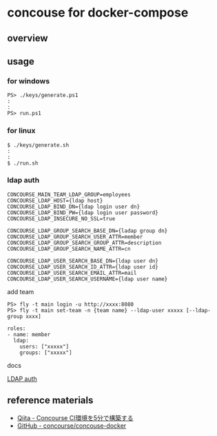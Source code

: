 # concouse for docker-compose

## overview

## usage

### for windows

```
PS> ./keys/generate.ps1
:
:
PS> run.ps1
```

### for linux

```
$ ./keys/generate.sh
:
:
$ ./run.sh
```

### ldap auth

```.added_env
CONCOURSE_MAIN_TEAM_LDAP_GROUP=employees
CONCOURSE_LDAP_HOST={ldap host}
CONCOURSE_LDAP_BIND_DN={ldap login user dn}
CONCOURSE_LDAP_BIND_PW={ldap login user password}
CONCOURSE_LDAP_INSECURE_NO_SSL=true

CONCOURSE_LDAP_GROUP_SEARCH_BASE_DN={ladap group dn}
CONCOURSE_LDAP_GROUP_SEARCH_USER_ATTR=member
CONCOURSE_LDAP_GROUP_SEARCH_GROUP_ATTR=description
CONCOURSE_LDAP_GROUP_SEARCH_NAME_ATTR=cn

CONCOURSE_LDAP_USER_SEARCH_BASE_DN={ldap user dn}
CONCOURSE_LDAP_USER_SEARCH_ID_ATTR={ldap user id}
CONCOURSE_LDAP_USER_SEARCH_EMAIL_ATTR=mail
CONCOURSE_LDAP_USER_SEARCH_USERNAME={ldap user name}
```

add team

```
PS> fly -t main login -u http://xxxx:8080
PS> fly -t main set-team -n {team name} --ldap-user xxxxx [--ldap-group xxxx]

roles:
- name: member
  ldap:
    users: ["xxxxx"]
    groups: ["xxxxx"]
```

docs

[LDAP auth](https://concourse-ci.org/ldap-auth.html)

## reference materials

* [Qiita - Concourse CI環境を5分で構築する](https://qiita.com/cacarrot/items/a16e1ad9becfb9210303)
* [GitHub - concourse/concouse-docker](https://github.com/concourse/concourse-docker)

